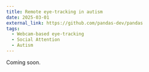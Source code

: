 ```yaml
---
title: Remote eye-tracking in autism
date: 2025-03-01
external_link: https://github.com/pandas-dev/pandas
tags:
  - Webcam-based eye-tracking
  - Social Attention
  - Autism
---
```


Coming soon.

<!--more-->
